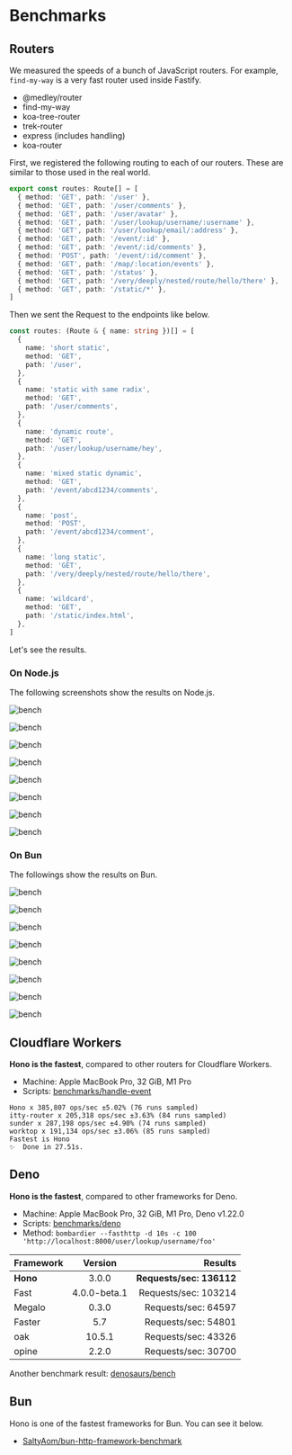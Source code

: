 # Benchmarks

## Routers

We measured the speeds of a bunch of JavaScript routers.
For example, `find-my-way` is a very fast router used inside Fastify.

- @medley/router
- find-my-way
- koa-tree-router
- trek-router
- express (includes handling)
- koa-router

First, we registered the following routing to each of our routers.
These are similar to those used in the real world.

```ts
export const routes: Route[] = [
  { method: 'GET', path: '/user' },
  { method: 'GET', path: '/user/comments' },
  { method: 'GET', path: '/user/avatar' },
  { method: 'GET', path: '/user/lookup/username/:username' },
  { method: 'GET', path: '/user/lookup/email/:address' },
  { method: 'GET', path: '/event/:id' },
  { method: 'GET', path: '/event/:id/comments' },
  { method: 'POST', path: '/event/:id/comment' },
  { method: 'GET', path: '/map/:location/events' },
  { method: 'GET', path: '/status' },
  { method: 'GET', path: '/very/deeply/nested/route/hello/there' },
  { method: 'GET', path: '/static/*' },
]
```

Then we sent the Request to the endpoints like below.

```ts
const routes: (Route & { name: string })[] = [
  {
    name: 'short static',
    method: 'GET',
    path: '/user',
  },
  {
    name: 'static with same radix',
    method: 'GET',
    path: '/user/comments',
  },
  {
    name: 'dynamic route',
    method: 'GET',
    path: '/user/lookup/username/hey',
  },
  {
    name: 'mixed static dynamic',
    method: 'GET',
    path: '/event/abcd1234/comments',
  },
  {
    name: 'post',
    method: 'POST',
    path: '/event/abcd1234/comment',
  },
  {
    name: 'long static',
    method: 'GET',
    path: '/very/deeply/nested/route/hello/there',
  },
  {
    name: 'wildcard',
    method: 'GET',
    path: '/static/index.html',
  },
]
```

Let's see the results.

### On Node.js

The following screenshots show the results on Node.js.

![bench](/images/bench01.png)

![bench](/images/bench02.png)

![bench](/images/bench03.png)

![bench](/images/bench04.png)

![bench](/images/bench05.png)

![bench](/images/bench06.png)

![bench](/images/bench07.png)

![bench](/images/bench08.png)

### On Bun

The followings show the results on Bun.

![bench](/images/bench09.png)

![bench](/images/bench10.png)

![bench](/images/bench11.png)

![bench](/images/bench12.png)

![bench](/images/bench13.png)

![bench](/images/bench14.png)

![bench](/images/bench15.png)

![bench](/images/bench16.png)

## Cloudflare Workers

**Hono is the fastest**, compared to other routers for Cloudflare Workers.

- Machine: Apple MacBook Pro, 32 GiB, M1 Pro
- Scripts: [benchmarks/handle-event](https://github.com/honojs/hono/tree/main/benchmarks/handle-event)

```
Hono x 385,807 ops/sec ±5.02% (76 runs sampled)
itty-router x 205,318 ops/sec ±3.63% (84 runs sampled)
sunder x 287,198 ops/sec ±4.90% (74 runs sampled)
worktop x 191,134 ops/sec ±3.06% (85 runs sampled)
Fastest is Hono
✨  Done in 27.51s.
```

## Deno

**Hono is the fastest**, compared to other frameworks for Deno.

- Machine: Apple MacBook Pro, 32 GiB, M1 Pro, Deno v1.22.0
- Scripts: [benchmarks/deno](https://github.com/honojs/hono/tree/main/benchmarks/deno)
- Method: `bombardier --fasthttp -d 10s -c 100 'http://localhost:8000/user/lookup/username/foo'`

| Framework |   Version    |                  Results |
| --------- | :----------: | -----------------------: |
| **Hono**  |    3.0.0     | **Requests/sec: 136112** |
| Fast      | 4.0.0-beta.1 |     Requests/sec: 103214 |
| Megalo    |    0.3.0     |      Requests/sec: 64597 |
| Faster    |     5.7      |      Requests/sec: 54801 |
| oak       |    10.5.1    |      Requests/sec: 43326 |
| opine     |    2.2.0     |      Requests/sec: 30700 |

Another benchmark result: [denosaurs/bench](https://github.com/denosaurs/bench)

## Bun

Hono is one of the fastest frameworks for Bun.
You can see it below.

- [SaltyAom/bun-http-framework-benchmark](https://github.com/SaltyAom/bun-http-framework-benchmark)
